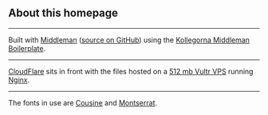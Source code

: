 ## About this homepage

---

Built with [Middleman](https://middlemanapp.com/) ([source on GitHub](https://github.com/persand/helloper)) using the [Kollegorna Middleman Boilerplate](https://github.com/kollegorna/middleman-boilerplate).

---

[CloudFlare](https://www.cloudflare.com) sits in front with the files hosted on a [512 mb Vultr VPS](http://www.vultr.com/?ref=7125759) running [Nginx](https://www.nginx.com/).

---

The fonts in use are [Cousine](https://fonts.google.com/specimen/Cousine) and [Montserrat](https://github.com/JulietaUla/Montserrat).
